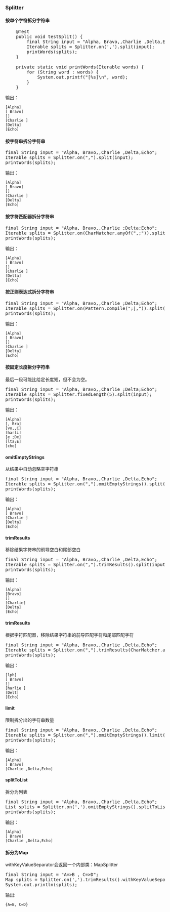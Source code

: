 ### Splitter

#### 按单个字符拆分字符串

<pre>
    @Test
    public void testSplit() {
        final String input = "Alpha, Bravo,,Charlie ,Delta,Echo";
        Iterable<String> splits = Splitter.on(',').split(input);
        printWords(splits);
    }
    
    private static void printWords(Iterable<String> words) {
        for (String word : words) {
            System.out.printf("[%s]\n", word);
        }
    }
</pre>

输出：
    
    [Alpha]
    [ Bravo]
    []
    [Charlie ]
    [Delta]
    [Echo]

#### 按字符串拆分字符串

<pre>
final String input = "Alpha, Bravo,,Charlie ,Delta,Echo";
Iterable<String> splits = Splitter.on(",").split(input);
printWords(splits);
</pre>

输出：
    
    [Alpha]
    [ Bravo]
    []
    [Charlie ]
    [Delta]
    [Echo]
    
#### 按字符匹配器拆分字符串

<pre>
final String input = "Alpha, Bravo,,Charlie ;Delta;Echo";
Iterable<String> splits = Splitter.on(CharMatcher.anyOf(",;")).split(input);
printWords(splits);
</pre>

输出：
    
    [Alpha]
    [ Bravo]
    []
    [Charlie ]
    [Delta]
    [Echo]
    
#### 按正则表达式拆分字符串

<pre>
final String input = "Alpha, Bravo,,Charlie ;Delta;Echo";
Iterable<String> splits = Splitter.on(Pattern.compile(";|,")).split(input);
printWords(splits);
</pre>

输出：
    
    [Alpha]
    [ Bravo]
    []
    [Charlie ]
    [Delta]
    [Echo]

#### 按固定长度拆分字符串
最后一段可能比给定长度短，但不会为空。

<pre>
final String input = "Alpha, Bravo,,Charlie ;Delta;Echo";
Iterable<String> splits = Splitter.fixedLength(5).split(input);
printWords(splits);
</pre>

输出：
    
    [Alpha]
    [, Bra]
    [vo,,C]
    [harli]
    [e ;De]
    [lta;E]
    [cho]  
          
#### omitEmptyStrings
从结果中自动忽略空字符串

<pre>
final String input = "Alpha, Bravo,,Charlie ,Delta,Echo";
Iterable<String> splits = Splitter.on(",").omitEmptyStrings().split(input);
printWords(splits);
</pre>

输出：
    
    [Alpha]
    [ Bravo]
    [Charlie ]
    [Delta]
    [Echo]
      
#### trimResults
移除结果字符串的前导空白和尾部空白

<pre>
final String input = "Alpha, Bravo,,Charlie ,Delta,Echo";
Iterable<String> splits = Splitter.on(",").trimResults().split(input);
printWords(splits);
</pre>

输出：
    
    [Alpha]
    [Bravo]
    []
    [Charlie]
    [Delta]
    [Echo]
    
#### trimResults
根据字符匹配器，移除结果字符串的前导匹配字符和尾部匹配字符

<pre>
final String input = "Alpha, Bravo,,Charlie ,Delta,Echo";
Iterable<String> splits = Splitter.on(",").trimResults(CharMatcher.anyOf("ABCabc")).split(input);
printWords(splits);
</pre>

输出：
    
    [lph]
    [ Bravo]
    []
    [harlie ]
    [Delt]
    [Echo]
    
#### limit
限制拆分出的字符串数量

<pre>
final String input = "Alpha, Bravo,,Charlie ,Delta,Echo";
Iterable<String> splits = Splitter.on(",").omitEmptyStrings().limit(3).split(input);
printWords(splits);
</pre>

输出：
    
    [Alpha]
    [ Bravo]
    [Charlie ,Delta,Echo]  
    
    
#### splitToList
拆分为列表

<pre>
final String input = "Alpha, Bravo,,Charlie ,Delta,Echo";
List<String> splits = Splitter.on(',').omitEmptyStrings().splitToList(input);
printWords(splits);
</pre>

输出：
    
    [Alpha]
    [ Bravo]
    [Charlie ,Delta,Echo]  
    
#### 拆分为Map
withKeyValueSeparator会返回一个内部类：MapSplitter

<pre>
final String input = "A=>B , C=>D";
Map<String, String> splits = Splitter.on(',').trimResults().withKeyValueSeparator("=>").split(input);
System.out.println(splits);
</pre>

输出:
    
    {A=B, C=D}   
